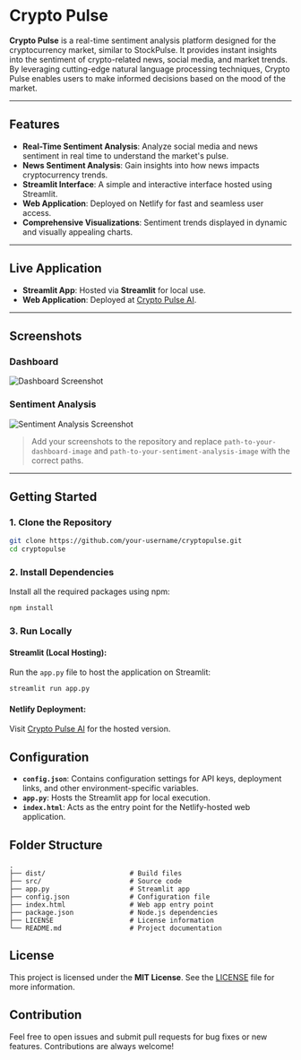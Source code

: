 
# Crypto Pulse

**Crypto Pulse** is a real-time sentiment analysis platform designed for the cryptocurrency market, similar to StockPulse. It provides instant insights into the sentiment of crypto-related news, social media, and market trends. By leveraging cutting-edge natural language processing techniques, Crypto Pulse enables users to make informed decisions based on the mood of the market.

---

## Features

- **Real-Time Sentiment Analysis**: Analyze social media and news sentiment in real time to understand the market's pulse.
- **News Sentiment Analysis**: Gain insights into how news impacts cryptocurrency trends.
- **Streamlit Interface**: A simple and interactive interface hosted using Streamlit.
- **Web Application**: Deployed on Netlify for fast and seamless user access.
- **Comprehensive Visualizations**: Sentiment trends displayed in dynamic and visually appealing charts.

---

## Live Application

- **Streamlit App**: Hosted via **Streamlit** for local use.
- **Web Application**: Deployed at [Crypto Pulse AI](https://cryptopulseai.netlify.app/).

---

## Screenshots

### Dashboard
![Dashboard Screenshot]([image](https://github.com/user-attachments/assets/9b5d2fde-74a6-49ad-93cc-4af6039366b8))

### Sentiment Analysis
![Sentiment Analysis Screenshot]([image](https://github.com/user-attachments/assets/66d656fb-9e83-48d7-8e3d-295e2d7f70e3))

> Add your screenshots to the repository and replace `path-to-your-dashboard-image` and `path-to-your-sentiment-analysis-image` with the correct paths.

---

## Getting Started

### 1. **Clone the Repository**
```bash
git clone https://github.com/your-username/cryptopulse.git
cd cryptopulse
```

### 2. **Install Dependencies**
Install all the required packages using npm:
```bash
npm install
```

### 3. **Run Locally**

#### **Streamlit (Local Hosting)**:
Run the `app.py` file to host the application on Streamlit:
```bash
streamlit run app.py
```

#### **Netlify Deployment**:
Visit [Crypto Pulse AI](https://cryptopulseai.netlify.app/) for the hosted version.


## Configuration

- **`config.json`**: Contains configuration settings for API keys, deployment links, and other environment-specific variables.
- **`app.py`**: Hosts the Streamlit app for local execution.
- **`index.html`**: Acts as the entry point for the Netlify-hosted web application.

## Folder Structure

```
.
├── dist/                     # Build files
├── src/                      # Source code
├── app.py                    # Streamlit app
├── config.json               # Configuration file
├── index.html                # Web app entry point
├── package.json              # Node.js dependencies
├── LICENSE                   # License information
└── README.md                 # Project documentation
```

## License

This project is licensed under the **MIT License**. See the [LICENSE](LICENSE) file for more information.

## Contribution

Feel free to open issues and submit pull requests for bug fixes or new features. Contributions are always welcome!
